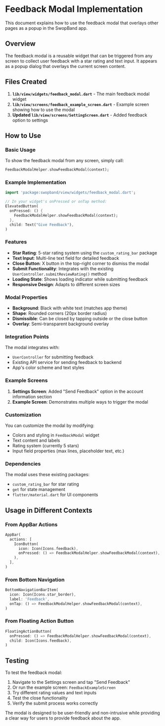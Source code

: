 # Feedback Modal Implementation

This document explains how to use the feedback modal that overlays other pages as a popup in the SwopBand app.

## Overview

The feedback modal is a reusable widget that can be triggered from any screen to collect user feedback with a star rating and text input. It appears as a popup dialog that overlays the current screen content.

## Files Created

1. **`lib/view/widgets/feedback_modal.dart`** - The main feedback modal widget
2. **`lib/view/screens/feedback_example_screen.dart`** - Example screen showing how to use the modal
3. **Updated `lib/view/screens/SettingScreen.dart`** - Added feedback option to settings

## How to Use

### Basic Usage

To show the feedback modal from any screen, simply call:

```dart
FeedbackModalHelper.showFeedbackModal(context);
```

### Example Implementation

```dart
import 'package:swopband/view/widgets/feedback_modal.dart';

// In your widget's onPressed or onTap method:
ElevatedButton(
  onPressed: () {
    FeedbackModalHelper.showFeedbackModal(context);
  },
  child: Text("Give Feedback"),
)
```

### Features

- **Star Rating**: 5-star rating system using the `custom_rating_bar` package
- **Text Input**: Multi-line text field for detailed feedback
- **Close Button**: X button in the top-right corner to dismiss the modal
- **Submit Functionality**: Integrates with the existing `UserController.submitReviewRating()` method
- **Loading State**: Shows loading indicator while submitting feedback
- **Responsive Design**: Adapts to different screen sizes

### Modal Properties

- **Background**: Black with white text (matches app theme)
- **Shape**: Rounded corners (20px border radius)
- **Dismissible**: Can be closed by tapping outside or the close button
- **Overlay**: Semi-transparent background overlay

### Integration Points

The modal integrates with:
- `UserController` for submitting feedback
- Existing API service for sending feedback to backend
- App's color scheme and text styles

### Example Screens

1. **Settings Screen**: Added "Send Feedback" option in the account information section
2. **Example Screen**: Demonstrates multiple ways to trigger the modal

### Customization

You can customize the modal by modifying:
- Colors and styling in `FeedbackModal` widget
- Text content and labels
- Rating system (currently 5 stars)
- Input field properties (max lines, placeholder text, etc.)

### Dependencies

The modal uses these existing packages:
- `custom_rating_bar` for star rating
- `get` for state management
- `flutter/material.dart` for UI components

## Usage in Different Contexts

### From AppBar Actions
```dart
AppBar(
  actions: [
    IconButton(
      icon: Icon(Icons.feedback),
      onPressed: () => FeedbackModalHelper.showFeedbackModal(context),
    ),
  ],
)
```

### From Bottom Navigation
```dart
BottomNavigationBarItem(
  icon: Icon(Icons.star_border),
  label: 'Feedback',
  onTap: () => FeedbackModalHelper.showFeedbackModal(context),
)
```

### From Floating Action Button
```dart
FloatingActionButton(
  onPressed: () => FeedbackModalHelper.showFeedbackModal(context),
  child: Icon(Icons.feedback),
)
```

## Testing

To test the feedback modal:
1. Navigate to the Settings screen and tap "Send Feedback"
2. Or run the example screen: `FeedbackExampleScreen`
3. Try different rating values and text inputs
4. Test the close functionality
5. Verify the submit process works correctly

The modal is designed to be user-friendly and non-intrusive while providing a clear way for users to provide feedback about the app.
